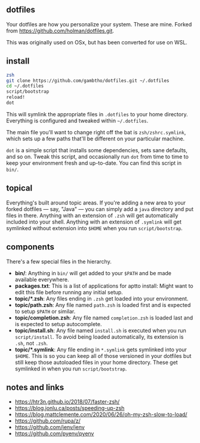 ## dotfiles

Your dotfiles are how you personalize your system. These are mine.
Forked from https://github.com/holman/dotfiles.git.

This was originally used on OSx, but has been converted for use on WSL.  

## install

```sh
zsh
git clone https://github.com/gambtho/dotfiles.git ~/.dotfiles
cd ~/.dotfiles
script/bootstrap
reload!
dot
```

This will symlink the appropriate files in `.dotfiles` to your home directory.
Everything is configured and tweaked within `~/.dotfiles`.

The main file you'll want to change right off the bat is `zsh/zshrc.symlink`,
which sets up a few paths that'll be different on your particular machine.

`dot` is a simple script that installs some dependencies, sets sane
defaults, and so on. Tweak this script, and occasionally run `dot` from
time to time to keep your environment fresh and up-to-date. You can find
this script in `bin/`.

## topical

Everything's built around topic areas. If you're adding a new area to your
forked dotfiles — say, "Java" — you can simply add a `java` directory and put
files in there. Anything with an extension of `.zsh` will get automatically
included into your shell. Anything with an extension of `.symlink` will get
symlinked without extension into `$HOME` when you run `script/bootstrap`.

## components

There's a few special files in the hierarchy.

- **bin/**: Anything in `bin/` will get added to your `$PATH` and be made
  available everywhere.
- **packages.txt**: This is a list of applications for aptto install: Might want to edit this file before running any initial setup.
- **topic/\*.zsh**: Any files ending in `.zsh` get loaded into your
  environment.
- **topic/path.zsh**: Any file named `path.zsh` is loaded first and is
  expected to setup `$PATH` or similar.
- **topic/completion.zsh**: Any file named `completion.zsh` is loaded
  last and is expected to setup autocomplete.
- **topic/install.sh**: Any file named `install.sh` is executed when you run `script/install`. To avoid being loaded automatically, its extension is `.sh`, not `.zsh`.
- **topic/\*.symlink**: Any file ending in `*.symlink` gets symlinked into
  your `$HOME`. This is so you can keep all of those versioned in your dotfiles
  but still keep those autoloaded files in your home directory. These get
  symlinked in when you run `script/bootstrap`.

## notes and links

* https://htr3n.github.io/2018/07/faster-zsh/
* https://blog.jonlu.ca/posts/speeding-up-zsh
* https://blog.mattclemente.com/2020/06/26/oh-my-zsh-slow-to-load/
* https://github.com/rupa/z/
* https://github.com/jenv/jenv
* https://github.com/pyenv/pyenv